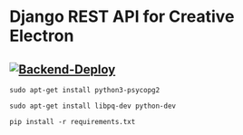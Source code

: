 # Django REST API for Creative Electron

[![Backend-Deploy](https://github.com/pycoach/creativelectron-backend/actions/workflows/backend-deploy.yaml/badge.svg)](https://github.com/pycoach/creativelectron-backend/actions/workflows/backend-deploy.yaml)
------

`sudo apt-get install python3-psycopg2`

`sudo apt-get install libpq-dev python-dev`

`pip install -r requirements.txt`
